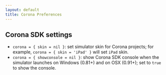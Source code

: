```yaml
---
layout: default
title: Corona Preferences
---
```


## Corona SDK settings

- `corona = { skin = nil }`: set simulator skin for Corona projects; for example, `corona = { skin = 'iPad' }` will set `iPad` skin.
- `corona = { showconsole = nil }`: show Corona SDK console when the simulator launches on Windows (0.81+) and on OSX (0.91+); set to `true` to show the console.

